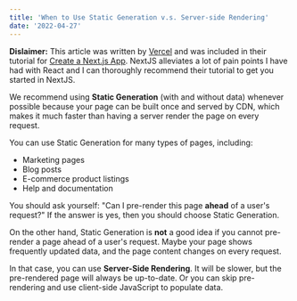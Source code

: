 ```yaml
---
title: 'When to Use Static Generation v.s. Server-side Rendering'
date: '2022-04-27'
---
```


**Dislaimer:** This article was written by [Vercel](https://vercel.com/) and was included in their tutorial for [Create a Next.js App](https://nextjs.org/learn/basics/create-nextjs-app). NextJS alleviates a lot of pain points I have had with React and I can thoroughly recommend their tutorial to get you started in NextJS.

We recommend using **Static Generation** (with and without data) whenever possible because your page can be built once and served by CDN, which makes it much faster than having a server render the page on every request.

You can use Static Generation for many types of pages, including:

- Marketing pages
- Blog posts
- E-commerce product listings
- Help and documentation

You should ask yourself: "Can I pre-render this page **ahead** of a user's request?" If the answer is yes, then you should choose Static Generation.

On the other hand, Static Generation is **not** a good idea if you cannot pre-render a page ahead of a user's request. Maybe your page shows frequently updated data, and the page content changes on every request.

In that case, you can use **Server-Side Rendering**. It will be slower, but the pre-rendered page will always be up-to-date. Or you can skip pre-rendering and use client-side JavaScript to populate data.